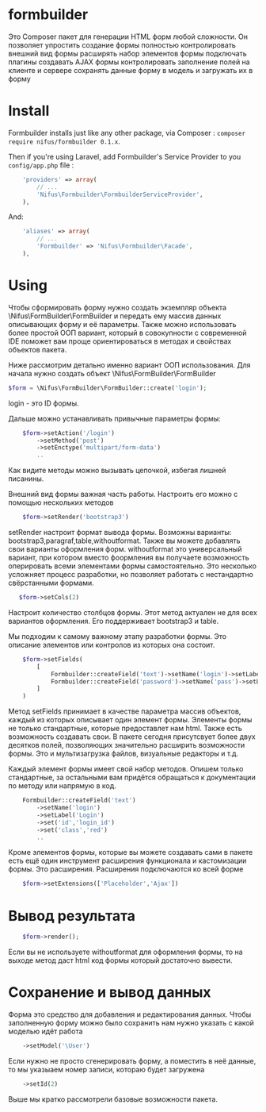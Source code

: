 formbuilder
===========

Это Composer пакет для генерации HTML форм любой сложности.
Он позволяет 
упростить создание формы
полностью контролировать внешний вид формы
расширять набор элементов формы
подключать плагины
создавать AJAX формы 
контролировать заполнение полей на клиенте и сервере
сохранять данные форму в модель и загружать их в форму

 
Install 
===========

Formbuilder installs just like any other package, via Composer : `composer require nifus/formbuilder 0.1.x`. 



Then if you're using Laravel, add Formbuilder's Service Provider to you `config/app.php` file :

```php
 	'providers' => array(
        // ...
        'Nifus\Formbuilder\FormbuilderServiceProvider',
    ),
```

And:

```php
 	'aliases' => array(
        // ...
        'Formbuilder' => 'Nifus\Formbuilder\Facade',
    ),
```

Using 
===========

Чтобы сформировать форму нужно создать экземпляр объекта \Nifus\FormBuilder\FormBuilder
и передать ему массив данных описывающих форму и её параметры.
Также можно использовать более простой ООП вариант, который в совокупности с современной IDE
поможет вам проще ориентироваться в методах и свойствах объектов пакета.

Ниже рассмотрим детально именно вариант ООП использования.
Для начала  нужно создать объект \Nifus\FormBuilder\FormBuilder

```php
$form = \Nifus\FormBuilder\FormBuilder::create('login');
```
login - это ID формы.

Дальше можно устанавливать привычные параметры формы:
```php
	$form->setAction('/login')
		->setMethod('post')
		->setEnctype('multipart/form-data')
		..
```
Как видите методы можно вызывать цепочкой, избегая лишней писанины.

Внешний вид формы важная часть работы. Настроить его можно с помощью нескольких методов
```php
	$form->setRender('bootstrap3')
```
setRender настроит формат вывода формы. Возможны варианты: bootstrap3,paragraf,table,withoutformat.
Также вы можете добавлять свои варианты оформления форм.
withoutformat это универсальный вариант, при котором вместо фоормления вы получаете возможность оперировать 
всеми элементами формы самостоятельно. Это несколько усложняет процесс разработки, но позволяет работать
с нестандартно свёрстанными формами.

 ```php
	$form->setCols(2)
```
Настроит количество столбцов формы. Этот метод актуален не для всех вариантов оформления. Его поддерживает 
 bootstrap3 и table.

Мы подходим к самому важному этапу разработки формы. Это описание элементов или контролов из которых она состоит.
```php
	$form->setFields(
		[
			Formbuilder::createField('text')->setName('login')->setLabel('Login'),
			Formbuilder::createField('password')->setName('pass')->setLabel('Password'),
		]
	)
```
Метод setFields принимает в качестве параметра массив объектов, каждый из которых описывает один элемент формы.
Элементы формы не только стандартные, которые предоставлет нам html. Также есть возможность создавать свои.
В пакете сегодня присутсвует более двух десятков полей, позволяющих значительно расширить возможности формы. Это и мультизагрузка файлов, визуальные редакторы и т.д.

Каждый элемент формы имеет свой набор методов. Опишем только стандартные, за остальными вам придётся обращаться к документации по методу или напрямую в код.
```php
	Formbuilder::createField('text')
		->setName('login')
		->setLabel('Login')
		->set('id','login_id')
		->set('class','red')
		..
```

Кроме элементов формы, которые вы можете создавать сами в пакете есть ещё один инструмент расширения функционала
и кастомизации формы. Это расширения.
Расширения подключаются ко всей форме
```php
	$form->setExtensions(['Placeholder','Ajax'])
```

Вывод результата
===========
```php
	$form->render();
```

Если вы не используете withoutformat для оформления формы, то на выходе метод даст html код формы который достаточно вывести.

Сохранение и вывод данных
===========
Форма это средство для добавления и редактирования данных.
Чтобы заполненную форму можно было сохранить нам нужно указать с какой моделью идёт работа

```php
	->setModel('\User')
```

Если нужно не просто сгенерировать форму, а поместить в неё данные, то мы указыаем номер записи, котораю будет загружена
```php
	->setId(2)
```


Выше мы кратко рассмотрели базовые возможности пакета.
